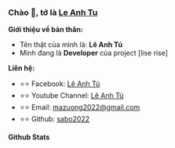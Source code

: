### Chào 👋, tớ là [Le Anh Tu](https://github.com/Sabo2022)

**Giới thiệu về bản thân:**

 - Tên thật của mình là: **Lê Anh Tú**
 - Mình đang là **Developer** của project [lise rise]

**Liên hệ:**
 
 - ⭐⭐ Facebook: [Lê Anh Tú](https://www.facebook.com/LeAnhTu2022/)
 - ⭐⭐ Youtube Channel: [Lê Anh Tú](https://www.youtube.com/channel/leanhtu)
 - ⭐⭐ Email: [mazuong2022@gmail.com](mailto:mazuong2022@gmail.com)
 - ⭐⭐ Github: [sabo2022](https://github.com/Sabo2022)

**Github Stats**
